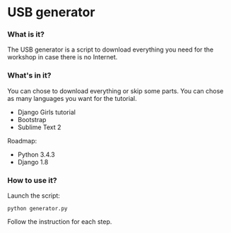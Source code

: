 USB generator
==========

### What is it?

The USB generator is a script to download everything you need for the workshop in case there is no Internet.

### What's in it?

You can chose to download everything or skip some parts. You can chose as many languages you want for the tutorial.

- Django Girls tutorial
- Bootstrap
- Sublime Text 2

Roadmap:
- Python 3.4.3
- Django 1.8

### How to use it?

Launch the script:

```
python generator.py
```

Follow the instruction for each step.
